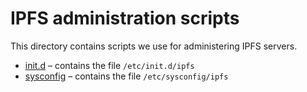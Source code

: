 IPFS administration scripts
===========================

This directory contains scripts we use for administering IPFS servers.

* [init.d](init.d) &ndash; contains the file `/etc/init.d/ipfs`
* [sysconfig](sysconfig) &ndash; contains the file `/etc/sysconfig/ipfs`
